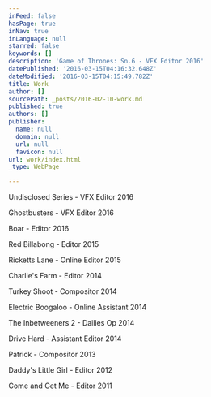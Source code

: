 ```yaml
---
inFeed: false
hasPage: true
inNav: true
inLanguage: null
starred: false
keywords: []
description: 'Game of Thrones: Sn.6 - VFX Editor 2016'
datePublished: '2016-03-15T04:16:32.648Z'
dateModified: '2016-03-15T04:15:49.782Z'
title: Work
author: []
sourcePath: _posts/2016-02-10-work.md
published: true
authors: []
publisher:
  name: null
  domain: null
  url: null
  favicon: null
url: work/index.html
_type: WebPage

---
```

Undisclosed Series - VFX Editor 2016

Ghostbusters - VFX Editor 2016

Boar - Editor 2016

Red Billabong - Editor 2015

Ricketts Lane - Online Editor 2015

Charlie's Farm - Editor 2014

Turkey Shoot - Compositor 2014

Electric Boogaloo - Online Assistant 2014 

The Inbetweeners 2 - Dailies Op 2014 

Drive Hard - Assistant Editor 2014 

Patrick - Compositor 2013 

Daddy's Little Girl - Editor 2012 

Come and Get Me - Editor 2011